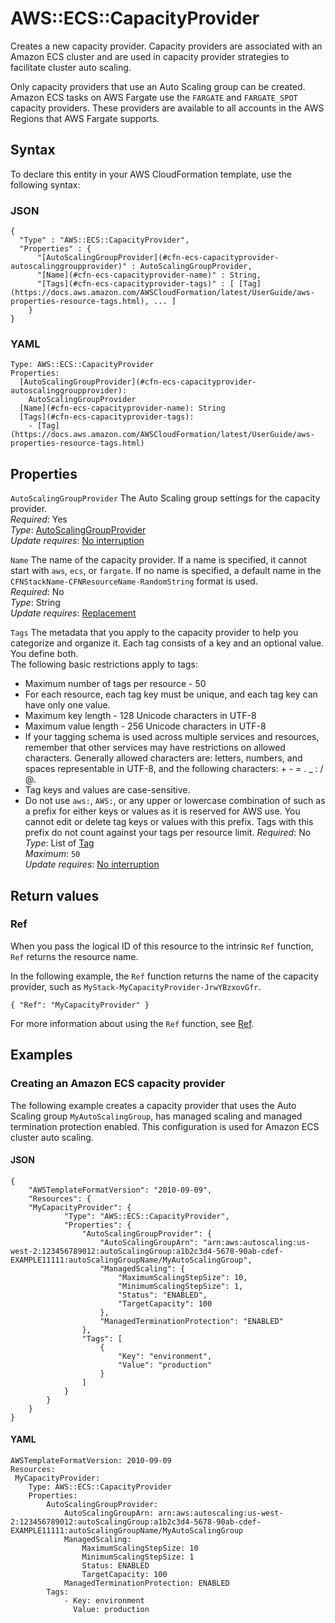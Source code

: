 # AWS::ECS::CapacityProvider<a name="aws-resource-ecs-capacityprovider"></a>

Creates a new capacity provider\. Capacity providers are associated with an Amazon ECS cluster and are used in capacity provider strategies to facilitate cluster auto scaling\.

Only capacity providers that use an Auto Scaling group can be created\. Amazon ECS tasks on AWS Fargate use the `FARGATE` and `FARGATE_SPOT` capacity providers\. These providers are available to all accounts in the AWS Regions that AWS Fargate supports\.

## Syntax<a name="aws-resource-ecs-capacityprovider-syntax"></a>

To declare this entity in your AWS CloudFormation template, use the following syntax:

### JSON<a name="aws-resource-ecs-capacityprovider-syntax.json"></a>

```
{
  "Type" : "AWS::ECS::CapacityProvider",
  "Properties" : {
      "[AutoScalingGroupProvider](#cfn-ecs-capacityprovider-autoscalinggroupprovider)" : AutoScalingGroupProvider,
      "[Name](#cfn-ecs-capacityprovider-name)" : String,
      "[Tags](#cfn-ecs-capacityprovider-tags)" : [ [Tag](https://docs.aws.amazon.com/AWSCloudFormation/latest/UserGuide/aws-properties-resource-tags.html), ... ]
    }
}
```

### YAML<a name="aws-resource-ecs-capacityprovider-syntax.yaml"></a>

```
Type: AWS::ECS::CapacityProvider
Properties:
  [AutoScalingGroupProvider](#cfn-ecs-capacityprovider-autoscalinggroupprovider):
    AutoScalingGroupProvider
  [Name](#cfn-ecs-capacityprovider-name): String
  [Tags](#cfn-ecs-capacityprovider-tags):
    - [Tag](https://docs.aws.amazon.com/AWSCloudFormation/latest/UserGuide/aws-properties-resource-tags.html)
```

## Properties<a name="aws-resource-ecs-capacityprovider-properties"></a>

`AutoScalingGroupProvider` <a name="cfn-ecs-capacityprovider-autoscalinggroupprovider"></a>
The Auto Scaling group settings for the capacity provider\.  
_Required_: Yes  
_Type_: [AutoScalingGroupProvider](aws-properties-ecs-capacityprovider-autoscalinggroupprovider.md)  
_Update requires_: [No interruption](https://docs.aws.amazon.com/AWSCloudFormation/latest/UserGuide/using-cfn-updating-stacks-update-behaviors.html#update-no-interrupt)

`Name` <a name="cfn-ecs-capacityprovider-name"></a>
The name of the capacity provider\. If a name is specified, it cannot start with `aws`, `ecs`, or `fargate`\. If no name is specified, a default name in the `CFNStackName-CFNResourceName-RandomString` format is used\.  
_Required_: No  
_Type_: String  
_Update requires_: [Replacement](https://docs.aws.amazon.com/AWSCloudFormation/latest/UserGuide/using-cfn-updating-stacks-update-behaviors.html#update-replacement)

`Tags` <a name="cfn-ecs-capacityprovider-tags"></a>
The metadata that you apply to the capacity provider to help you categorize and organize it\. Each tag consists of a key and an optional value\. You define both\.  
The following basic restrictions apply to tags:

- Maximum number of tags per resource \- 50
- For each resource, each tag key must be unique, and each tag key can have only one value\.
- Maximum key length \- 128 Unicode characters in UTF\-8
- Maximum value length \- 256 Unicode characters in UTF\-8
- If your tagging schema is used across multiple services and resources, remember that other services may have restrictions on allowed characters\. Generally allowed characters are: letters, numbers, and spaces representable in UTF\-8, and the following characters: \+ \- = \. \_ : / @\.
- Tag keys and values are case\-sensitive\.
- Do not use `aws:`, `AWS:`, or any upper or lowercase combination of such as a prefix for either keys or values as it is reserved for AWS use\. You cannot edit or delete tag keys or values with this prefix\. Tags with this prefix do not count against your tags per resource limit\.
  _Required_: No  
  _Type_: List of [Tag](https://docs.aws.amazon.com/AWSCloudFormation/latest/UserGuide/aws-properties-resource-tags.html)  
  _Maximum_: `50`  
  _Update requires_: [No interruption](https://docs.aws.amazon.com/AWSCloudFormation/latest/UserGuide/using-cfn-updating-stacks-update-behaviors.html#update-no-interrupt)

## Return values<a name="aws-resource-ecs-capacityprovider-return-values"></a>

### Ref<a name="aws-resource-ecs-capacityprovider-return-values-ref"></a>

When you pass the logical ID of this resource to the intrinsic `Ref` function, `Ref` returns the resource name\.

In the following example, the `Ref` function returns the name of the capacity provider, such as `MyStack-MyCapacityProvider-JrwYBzxovGfr`\.

`{ "Ref": "MyCapacityProvider" }`

For more information about using the `Ref` function, see [Ref](https://docs.aws.amazon.com/AWSCloudFormation/latest/UserGuide/intrinsic-function-reference-ref.html)\.

## Examples<a name="aws-resource-ecs-capacityprovider--examples"></a>

### Creating an Amazon ECS capacity provider<a name="aws-resource-ecs-capacityprovider--examples--Creating_an_Amazon_ECS_capacity_provider"></a>

The following example creates a capacity provider that uses the Auto Scaling group `MyAutoScalingGroup`, has managed scaling and managed termination protection enabled\. This configuration is used for Amazon ECS cluster auto scaling\.

#### JSON<a name="aws-resource-ecs-capacityprovider--examples--Creating_an_Amazon_ECS_capacity_provider--json"></a>

```
{
    "AWSTemplateFormatVersion": "2010-09-09",
    "Resources": {
    "MyCapacityProvider": {
            "Type": "AWS::ECS::CapacityProvider",
            "Properties": {
                "AutoScalingGroupProvider": {
                    "AutoScalingGroupArn": "arn:aws:autoscaling:us-west-2:123456789012:autoScalingGroup:a1b2c3d4-5678-90ab-cdef-EXAMPLE11111:autoScalingGroupName/MyAutoScalingGroup",
                    "ManagedScaling": {
                        "MaximumScalingStepSize": 10,
                        "MinimumScalingStepSize": 1,
                        "Status": "ENABLED",
                        "TargetCapacity": 100
                    },
                    "ManagedTerminationProtection": "ENABLED"
                },
                "Tags": [
                    {
                        "Key": "environment",
                        "Value": "production"
                    }
                ]
            }
        }
    }
}
```

#### YAML<a name="aws-resource-ecs-capacityprovider--examples--Creating_an_Amazon_ECS_capacity_provider--yaml"></a>

```
AWSTemplateFormatVersion: 2010-09-09
Resources:
 MyCapacityProvider:
    Type: AWS::ECS::CapacityProvider
    Properties:
        AutoScalingGroupProvider:
            AutoScalingGroupArn: arn:aws:autoscaling:us-west-2:123456789012:autoScalingGroup:a1b2c3d4-5678-90ab-cdef-EXAMPLE11111:autoScalingGroupName/MyAutoScalingGroup
            ManagedScaling:
                MaximumScalingStepSize: 10
                MinimumScalingStepSize: 1
                Status: ENABLED
                TargetCapacity: 100
            ManagedTerminationProtection: ENABLED
        Tags:
            - Key: environment
              Value: production
```

